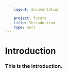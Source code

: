 ```yaml
---
    layout: documentation

    project: furuta
    title: Introduction
    type: sect
---
```

<h1> Introduction </h1>
<p><h3>
    This is the introduction.
</h3></p>